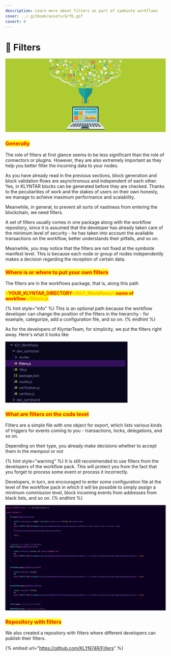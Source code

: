 ```yaml
---
description: Learn more about filters as part of symbiote workflows
cover: ../.gitbook/assets/GrfE.gif
coverY: 0
---
```


# 🛑 Filters

![](<../.gitbook/assets/image (14).png>)

### <mark style="color:red;">Generally</mark>

The role of filters at first glance seems to be less significant than the role of connectors or plugins. However, they are also extremely important as they help you better filter the incoming data to your nodes.

As you have already read in the previous sections, block generation and block validation flows are asynchronous and independent of each other. Yes, in KLYNTAR blocks can be generated before they are checked. Thanks to the peculiarities of work and the stakes of users on their own honesty, we manage to achieve maximum performance and scalability.

Meanwhile, in general, to prevent all sorts of nastiness from entering the blockchain, we need filters.

A set of filters usually comes in one package along with the workflow repository, since it is assumed that the developer has already taken care of the minimum level of security - he has taken into account the available transactions on the workflow, better understands their pitfalls, and so on.

Meanwhile, you may notice that the filters are not fixed at the symbiote manifest level. This is because each node or group of nodes independently makes a decision regarding the reception of certain data.

### <mark style="color:red;">Where is or where to put your own filters</mark>

The filters are in the workflows package, that is, along this path

<mark style="color:orange;">**<**</mark><mark style="color:red;">**YOUR\_KLYNTAR\_DIRECTORY**</mark><mark style="color:orange;">**>/KLY\_Workflows/<**</mark><mark style="color:red;">**name of workflow**</mark><mark style="color:orange;">**>/filters.js**</mark>

{% hint style="info" %}
This is an optional path because the workflow developer can change the position of the filters in the hierarchy - for example, categorize, add a configuration file, and so on.
{% endhint %}

As for the developers of KlyntarTeam, for simplicity, we put the filters right away. Here's what it looks like

![Pretty simple hierarchy](<../.gitbook/assets/image (19).png>)

### <mark style="color:red;">What are filters on the code level</mark>

Filters are a simple file with one object for export, which lists various kinds of triggers for events coming to you - transactions, locks, delegations, and so on.

Depending on their type, you already make decisions whether to accept them in the mempool or not

{% hint style="warning" %}
It is still recommended to use filters from the developers of the workflow pack. This will protect you from the fact that you forget to process some event or process it incorrectly.

Developers, in turn, are encouraged to enter some configuration file at the level of the workflow pack in which it will be possible to simply assign a minimum commission level, block incoming events from addresses from black lists, and so on.
{% endhint %}

![](<../.gitbook/assets/image (4).png>)

### <mark style="color:red;">Repository with filters</mark>

We also created a repository with filters where different developers can publish their filters.

{% embed url="https://github.com/KLYN74R/Filters" %}

